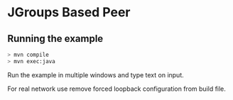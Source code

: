 # JGroups Based Peer

## Running the example

```bash
> mvn compile
> mvn exec:java
```

Run the example in multiple windows and type text on input.

For real network use remove forced loopback configuration from build file.
